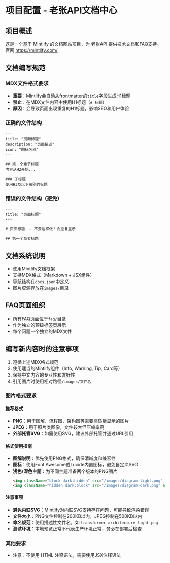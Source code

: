 # 项目配置 - 老张API文档中心

## 项目概述
这是一个基于 Mintlify 的文档网站项目，为 老张API 提供技术文档和FAQ支持。官网 https://mintlify.com/

## 文档编写规范

### MDX文件格式要求
- **重要**：Mintlify会自动从frontmatter的`title`字段生成H1标题
- **禁止**：在MDX文件内容中使用H1标题（`# 标题`）
- **原因**：会导致页面出现重复的H1标题，影响SEO和用户体验

### 正确的文件结构
```mdx
---
title: "页面标题"
description: "页面描述"
icon: "图标名称"
---

## 第一个章节标题
内容从H2开始...

### 子标题
使用H3及以下级别的标题
```

### 错误的文件结构（避免）
```mdx
---
title: "页面标题"
---

# 页面标题  ← 不要这样做！会重复显示

## 第一个章节标题
```

## 文档系统说明
- 使用Mintlify文档框架
- 支持MDX格式（Markdown + JSX组件）
- 导航结构在`docs.json`中定义
- 图片资源存放在`images/`目录

## FAQ页面组织
- 所有FAQ页面位于`faq/`目录
- 作为独立的顶级标签页展示
- 每个问题一个独立的MDX文件

## 编写新内容时的注意事项
1. 遵循上述MDX格式规范
2. 使用适当的Mintlify组件（Info, Warning, Tip, Card等）
3. 保持中文内容的专业性和友好性
4. 引用图片时使用相对路径`/images/文件名`

### 图片格式要求
#### 推荐格式
- **PNG**：用于图解、流程图、架构图等需要高质量显示的图片
- **JPEG**：用于照片类图像，文件较大但压缩率高
- **外部托管SVG**：如需使用SVG，建议外部托管并通过URL引用

#### 格式使用指南
- **图解说明**：优先使用PNG格式，确保清晰度和兼容性
- **图标**：使用Font Awesome或Lucide内置图标，避免自定义SVG
- **浅色/深色主题**：为不同主题准备两个版本的PNG图片
  ```html
  <img className="block dark:hidden" src="/images/diagram-light.png" alt="浅色主题图解" />
  <img className="hidden dark:block" src="/images/diagram-dark.png" alt="深色主题图解" />
  ```

#### 注意事项
- **避免内联SVG**：Mintlify对内联SVG支持存在问题，可能导致渲染错误
- **文件大小**：PNG文件控制在200KB以内，JPEG控制在500KB以内
- **命名规范**：使用描述性文件名，如 `transformer-architecture-light.png`
- **测试环境**：本地预览正常不代表生产环境正常，务必在部署后检查

### 其他要求
- 注意：不使用 HTML 注释语法，需要使用JSX注释语法

